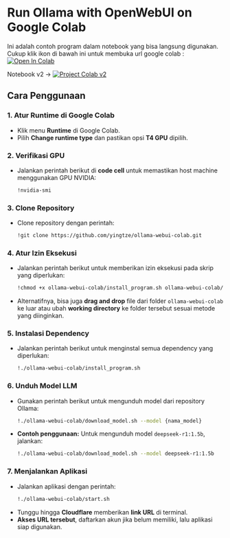 # **Run Ollama with OpenWebUI on Google Colab**

Ini adalah contoh program dalam notebook yang bisa langsung digunakan. Cukup klik ikon di bawah ini untuk membuka url google colab :
[![Open In Colab](https://colab.research.google.com/assets/colab-badge.svg)](https://colab.research.google.com/github/yingtze/ollama-webui-colab/blob/main/Ollama_OpenWebUI_Colab.ipynb) <br>

Notebook v2 -> [![Project Colab v2](https://colab.research.google.com/assets/colab-badge.svg)](https://colab.research.google.com/github/yingtze/ollama-webui-colab/blob/main/Ollama_OpenWebUI_colab_v2.ipynb) <br>

## **Cara Penggunaan**

### 1. Atur Runtime di Google Colab
- Klik menu **Runtime** di Google Colab.
- Pilih **Change runtime type** dan pastikan opsi **T4 GPU** dipilih.

### 2. Verifikasi GPU
- Jalankan perintah berikut di **code cell** untuk memastikan host machine menggunakan GPU NVIDIA:
  ```bash
  !nvidia-smi
  ```

### 3. Clone Repository
- Clone repository dengan perintah:
  ```bash
  !git clone https://github.com/yingtze/ollama-webui-colab.git
  ```

### 4. Atur Izin Eksekusi
- Jalankan perintah berikut untuk memberikan izin eksekusi pada skrip yang diperlukan:
  ```bash
  !chmod +x ollama-webui-colab/install_program.sh ollama-webui-colab/download_model.sh ollama-webui-colab/start.sh
  ```
- Alternatifnya, bisa juga **drag and drop** file dari folder `ollama-webui-colab` ke luar atau ubah **working directory** ke folder tersebut sesuai metode yang diinginkan.

### 5. Instalasi Dependency
- Jalankan perintah berikut untuk menginstal semua dependency yang diperlukan:
  ```bash
  !./ollama-webui-colab/install_program.sh
  ```

### 6. Unduh Model LLM
- Gunakan perintah berikut untuk mengunduh model dari repository Ollama:
  ```bash
  !./ollama-webui-colab/download_model.sh --model {nama_model}
  ```
- **Contoh penggunaan:** Untuk mengunduh model `deepseek-r1:1.5b`, jalankan:
  ```bash
  !./ollama-webui-colab/download_model.sh --model deepseek-r1:1.5b
  ```

### 7. Menjalankan Aplikasi
- Jalankan aplikasi dengan perintah:
  ```bash
  !./ollama-webui-colab/start.sh
  ```
- Tunggu hingga **Cloudflare** memberikan **link URL** di terminal.
- **Akses URL tersebut**, daftarkan akun jika belum memiliki, lalu aplikasi siap digunakan.